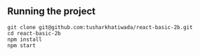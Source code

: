 ## Running the project

```
git clone git@github.com:tusharkhatiwada/react-basic-2b.git
cd react-basic-2b
npm install
npm start
```
